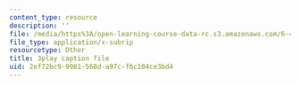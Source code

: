 ```yaml
---
content_type: resource
description: ''
file: /media/https%3A/open-learning-course-data-rc.s3.amazonaws.com/6-451-principles-of-digital-communication-ii-spring-2005/2ef72bc99981568da97cf6c104ce3bd4_DyRLOmVRQDw.vtt
file_type: application/x-subrip
resourcetype: Other
title: 3play caption file
uid: 2ef72bc9-9981-568d-a97c-f6c104ce3bd4
---
```

